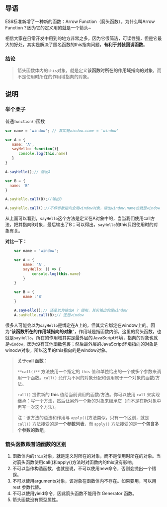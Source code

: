 ## 导语

ES6标准新增了一种新的函数：Arrow Function（箭头函数）。为什么叫Arrow Function？因为它的定义用的就是一个箭头~

相信大家在日常开发中用到的地方非常之多，因为它很简洁，可读性强，但是它最大的好处，其实是解决了匿名函数的this指向问题，**有利于封装回调函数**。

### 结论

> 箭头函数体内的`this`对象，就是定义**该函数时所在的作用域指向的对象**，而不是使用时所在的作用域指向的对象。

## 说明

### 举个栗子

普通`function()`函数

```js
var name = 'window'; // 其实是window.name = 'window'

var A = {
   name: 'A',
   sayHello: function(){
      console.log(this.name)
   }
}

A.sayHello();// 输出A

var B = {
  name: 'B'
}

A.sayHello.call(B);//输出B

A.sayHello.call();//不传参数指向全局window对象，输出window.name也就是window
```

从上面可以看到，`sayHello`这个方法是定义在A对象中的，当当我们使用call方法，把其指向B对象，最后输出了B；可以得出，`sayHello`的this只跟使用时的对象有关。

**对比一下：**

```js
    var name = 'window';

    var A = {
        name: 'A',
        sayHello: () => {
            console.log(this.name)
        }
    }

    var B = {
        name :'B'
    }

    A.sayHello();// 还是以为输出A ? 错啦，其实输出的是window
    A.sayHello.call(B);// 还是window
```

很多人可能会以为`sayHello`是绑定在A上的，但其实它绑定在window上的。因为“**该函数所在的作用域指向的对象**”，作用域是指函数内部，这里的箭头函数，也就是`sayHello`，所在的作用域其实是最外层的JavaScript环境，指向的对象也就是`window`，因为没有其他函数包裹；然后最外层的JavaScript环境指向的对象是winodw对象，所以这里的this指向的是window对象。

> **关于call 函数：**
>
> `**call()**` 方法使用一个指定的 `this` 值和单独给出的一个或多个参数来调用一个函数。`call()` 允许为不同的对象分配和调用属于一个对象的函数/方法。
>
> `call()` 提供新的 **this** 值给当前调用的函数/方法。你可以使用 `call` 来实现继承：写一个方法，然后让另外一个新的对象来继承它（而不是在新对象中再写一次这个方法）。
>
> 注：该方法的语法和作用与 `apply()`]方法类似，只有一个区别，就是 `call()` 方法接受的是**一个参数列表**，而 `apply()` 方法接受的是**一个包含多个参数的数组**。

###  箭头函数跟普通函数的区别

1. 函数体内的`this`对象，就是定义时所在的对象，而不是使用时所在的对象。当对箭头函数使用call()和apply()方法时对函数内的this没有影响。
2. 不可以当作构造函数，也就是说，不可以使用new命令，否则会抛出一个错误。
3. 不可以使用arguments对象，该对象在函数体内不存在。如果要用，可以用 rest 参数代替。
4. 不可以使用yield命令，因此箭头函数不能用作 Generator 函数。
5. 箭头函数没有原型属性。